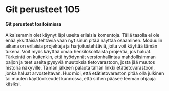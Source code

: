 # Git perusteet 105

#### Git perusteet tositoimissa <a id="git-perusteet-tositoimissa"></a>

Aikaisemmin olet käynyt läpi useita erilaisia komentoja. Tällä tasolla ei ole enää yksittäisiä tehtäviä vaan nyt sinun pitää näyttää osaaminen. Moduulin aikana on erilaisia projekteja ja harjoitustehtäviä, joita voit käyttää tämän tukena. Voit myös käyttää omaa henkilökohtaista projektia, jos haluat. Tärkeintä on kuitenkin, että hyödynnät versionhallintaa mahdollisimman paljon ja teet useita pysyviä muutoksia tietovarastoon, josta jää muutos historia näkyville. Tämän jälkeen palauta tähän linkki etätietovarastoon, jonka haluat arvosteltavan. Huomioi, että etätietovaraston pitää olla julkinen tai muuten käyttöoikeudet kunnossa, että siihen pääsee teeman ohjaaja käsiksi.

